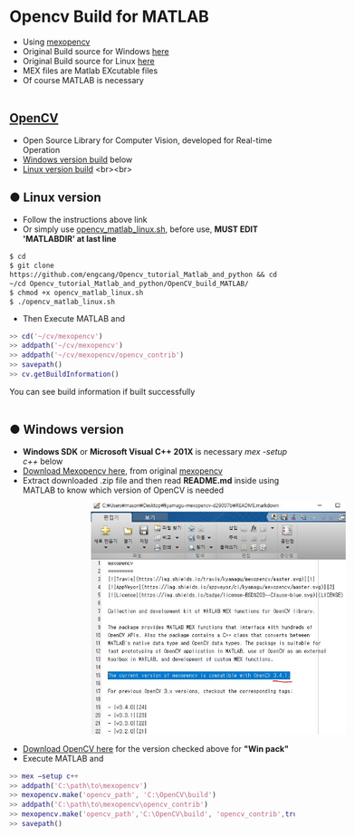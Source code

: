 # Opencv Build for MATLAB
+ Using [mexopencv](https://kyamagu.github.io/mexopencv/)
+ Original Build source for Windows [here](https://github.com/kyamagu/mexopencv/wiki/Installation-%28Windows%2C-MATLAB%2C-OpenCV-3%29)
+ Original Build source for Linux [here](https://github.com/kyamagu/mexopencv/wiki/Installation-(Linux,-MATLAB,-OpenCV-3))
+ MEX files are Matlab EXcutable files
+ Of course MATLAB is necessary
</br></br>

## [OpenCV](https://opencv.org/)
+ Open Source Library for Computer Vision, developed for Real-time Operation<br>
+ [Windows version build](#-windows-version) below
+ [Linux version build](https://github.com/kyamagu/mexopencv/wiki/Installation-(Linux,-MATLAB,-OpenCV-3))
<br><br>
## ● Linux version
+ Follow the instructions above link
+ Or simply use [opencv_matlab_linux.sh](https://github.com/engcang/Opencv_tutorial_Matlab_and_python/blob/master/OpenCV_build_MATLAB/opencv_matlab_linux.sh), before use, **MUST EDIT 'MATLABDIR' at last line**
~~~shell
$ cd
$ git clone https://github.com/engcang/Opencv_tutorial_Matlab_and_python && cd ~/cd Opencv_tutorial_Matlab_and_python/OpenCV_build_MATLAB/
$ chmod +x opencv_matlab_linux.sh
$ ./opencv_matlab_linux.sh
~~~
+ Then Execute MATLAB and
~~~MATLAB
>> cd('~/cv/mexopencv')
>> addpath('~/cv/mexopencv')
>> addpath('~/cv/mexopencv/opencv_contrib')
>> savepath()
>> cv.getBuildInformation()
~~~
You can see build information if built successfully
<br><br>
## ● Windows version
+ **Windows SDK** or **Microsoft Visual C++ 201X** is necessary _mex -setup c++_ below
+ [Download Mexopencv here](https://github.com/kyamagu/mexopencv/zipball/master), from original [mexopencv](https://kyamagu.github.io/mexopencv/)
+ Extract downloaded .zip file and then read **README.md** inside using MATLAB to know which version of OpenCV is needed
  <p align="left">
  <img src="https://github.com/engcang/image-files/blob/master/opencv/cvversion.JPG" width="450" hspace="120"/>
  </p>
+ [Download OpenCV here](https://opencv.org/releases.html) for the version checked above for **"Win pack"** <br>
+ Execute MATLAB and
~~~MATLAB
>> mex –setup c++
>> addpath('C:\path\to\mexopencv')
>> mexopencv.make('opencv_path', 'C:\OpenCV\build')
>> addpath('C:\path\to\mexopencv\opencv_contrib')
>> mexopencv.make('opencv_path','C:\OpenCV\build', 'opencv_contrib',true)
>> savepath()
~~~
